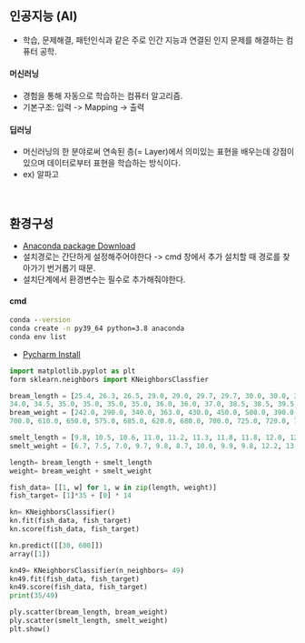 ## 인공지능 (AI)
- 학습, 문제해결, 패턴인식과 같은 주로 인간 지능과 연결된 인지 문제를 해결하는 컴퓨터 공학.

#### 머신러닝
- 경험을 통해 자동으로 학습하는 컴퓨터 알고리즘.
- 기본구조: 입력 -> Mapping -> 출력

#### 딥러닝
- 머신러닝의 한 분야로써 연속된 층(= Layer)에서 의미있는 표현을 배우는데 강점이 있으며 데이터로부터 표현을 학습하는 방식이다.
- ex) 알파고


<br>

## 환경구성
- [Anaconda package Download](https://www.anaconda.com/)
- 설치경로는 간단하게 설정해주어야한다 -> cmd 창에서 추가 설치할 때 경로를 찾아가기 번거롭기 때문.
- 설치단계에서 환경변수는 필수로 추가해줘야한다. 
#### cmd
```cmd
conda --version
conda create -n py39_64 python=3.8 anaconda
conda env list
```

- [Pycharm Install](https://www.jetbrains.com/ko-kr/pycharm/download/download-thanks.html?platform=windows&code=PCC)

```python
import matplotlib.pyplot as plt
form sklearn.neighbors import KNeighborsClassfier

bream_length = [25.4, 26.3, 26.5, 29.0, 29.0, 29.7, 29.7, 30.0, 30.0, 30.7, 31.0, 31.0, 31.5, 32.0, 32.0, 32.0, 33.0, 33.0, 33.5, 33.5, 34.0, 
34.0, 34.5, 35.0, 35.0, 35.0, 35.0, 36.0, 36.0, 37.0, 38.5, 38.5, 39.5, 41.0, 41.0]
bream_weight = [242.0, 290.0, 340.0, 363.0, 430.0, 450.0, 500.0, 390.0, 450.0, 500.0, 475.0, 500.0, 500.0, 340.0, 600.0, 600.0, 700.0, 
700.0, 610.0, 650.0, 575.0, 685.0, 620.0, 680.0, 700.0, 725.0, 720.0, 714.0, 850.0, 1000.0, 920.0, 955.0, 925.0, 975.0, 950.0]

smelt_length = [9.8, 10.5, 10.6, 11.0, 11.2, 11.3, 11.8, 11.8, 12.0, 12.2, 12.4, 13.0, 14.3, 15.0]
smelt_weight = [6.7, 7.5, 7.0, 9.7, 9.8, 8.7, 10.0, 9.9, 9.8, 12.2, 13.4, 12.2, 19.7, 19.9]

length= bream_length + smelt_length
weight= bream_weight + smelt_weight

fish_data= [[1, w] for 1, w in zip(length, weight)]
fish_target= [1]*35 + [0] * 14

kn= KNeighborsClassifier()
kn.fit(fish_data, fish_target)
kn.score(fish_data, fish_target)

kn.predict([[30, 600]])
array([1])

kn49= KNeighborsClassifier(n_neighbors= 49)
kn49.fit(fish_data, fish_target)
kn49.score(fish_data, fish_target)
print(35/49)

ply.scatter(bream_length, bream_weight)
ply.scatter(smelt_length, smelt_weight)
plt.show()
```
